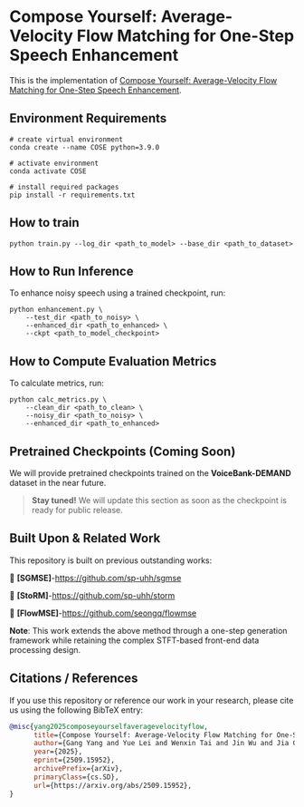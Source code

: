 # Compose Yourself: Average-Velocity Flow Matching for One-Step Speech Enhancement
This is the implementation of [Compose Yourself: Average-Velocity Flow Matching for One-Step Speech Enhancement](https://arxiv.org/abs/2509.15952).

## Environment Requirements
```
# create virtual environment
conda create --name COSE python=3.9.0

# activate environment
conda activate COSE

# install required packages
pip install -r requirements.txt
```
## How to train
```
python train.py --log_dir <path_to_model> --base_dir <path_to_dataset>
```
## How to Run Inference

To enhance noisy speech using a trained checkpoint, run:
```
python enhancement.py \
    --test_dir <path_to_noisy> \
    --enhanced_dir <path_to_enhanced> \
    --ckpt <path_to_model_checkpoint>
```
## How to Compute Evaluation Metrics

To calculate metrics, run:
```
python calc_metrics.py \
    --clean_dir <path_to_clean> \
    --noisy_dir <path_to_noisy> \
    --enhanced_dir <path_to_enhanced>
```


## Pretrained Checkpoints (Coming Soon)

We will provide pretrained checkpoints trained on the **VoiceBank-DEMAND** dataset in the near future.
> **Stay tuned!** We will update this section as soon as the checkpoint is ready for public release.

## Built Upon & Related Work

This repository  is built on previous outstanding works:

🔗 **[SGMSE]**-https://github.com/sp-uhh/sgmse

🔗 **[StoRM]**-https://github.com/sp-uhh/storm

🔗 **[FlowMSE]**-https://github.com/seongq/flowmse

**Note**: This work extends the above method through a one-step generation framework while retaining the complex STFT-based front-end data processing design.

## Citations / References

If you use this repository or reference our work in your research, please cite us using the following BibTeX entry:

```bibtex
@misc{yang2025composeyourselfaveragevelocityflow,
      title={Compose Yourself: Average-Velocity Flow Matching for One-Step Speech Enhancement}, 
      author={Gang Yang and Yue Lei and Wenxin Tai and Jin Wu and Jia Chen and Ting Zhong and Fan Zhou},
      year={2025},
      eprint={2509.15952},
      archivePrefix={arXiv},
      primaryClass={cs.SD},
      url={https://arxiv.org/abs/2509.15952}, 
}
